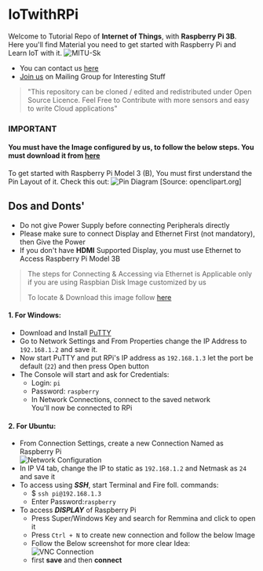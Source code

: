 # IoTwithRPi
Welcome to Tutorial Repo of **Internet of Things**, with **Raspberry Pi 3B**.  
Here you'll find Material you need to get started with Raspberry Pi and Learn IoT with it.
![MITU-Sk](https://i.imgur.com/BpFsxpG.jpg)

* You can contact us [here](www.mitu.co.in/contact/)
* [Join us](https://groups.google.com/forum/#!forum/mitu-network) on Mailing Group for Interesting Stuff

> "This repository can be cloned / edited and redistributed under Open Source Licence. Feel Free to Contribute with 
more sensors and easy to write Cloud applications"

### IMPORTANT
#### You must have the Image configured by us, to follow the below steps. You must download it from [here](https://drive.google.com/open?id=1g1sau5byMFjdm9h24I5UhyBdR2yjb4Av)


To get started with Raspberry Pi Model 3 (B), You must first understand the Pin Layout of it. Check this out:
![Pin Diagram](https://openclipart.org/image/2400px/svg_to_png/280971/gpiopinsv3.png)
[Source: openclipart.org]

Dos and Donts'
-----
* Do not give Power Supply before connecting Peripherals directly
* Please make sure to connect Display and Ethernet First (not mandatory), then Give the Power
* If you don't have **HDMI** Supported Display, you must use Ethernet to Access Raspberry Pi Model 3B

> The steps for Connecting & Accessing via Ethernet is Applicable only if you are 
using Raspbian Disk Image customized by us
>
> To locate & Download this image follow [here](WILL.BE.SOON.UPLOADED)

#### 1. For Windows:
*   Download and Install [PuTTY](https://www.chiark.greenend.org.uk/~sgtatham/putty/latest.html)
*   Go to Network Settings and From Properties change the IP Address to `192.168.1.2` and save it.
*   Now start PuTTY and put RPi's IP address as `192.168.1.3`  let the port be default (`22`) and then press Open button
*   The Console will start and ask for Credentials: 
    * Login: `pi` 
    * Password: `raspberry`  
    * In Network Connections, connect to the saved network   
    You'll now be connected to RPi
#### 2. For Ubuntu:
* From Connection Settings, create a new Connection Named as Raspberry Pi  
 ![Network Configuration](https://i.imgur.com/MtQfPKJ.png)
* In IP V4 tab, change the IP to static as `192.168.1.2` and Netmask as `24` and save it
* To access using **_SSH_**, start Terminal and Fire foll. commands:
   * $ `ssh pi@192.168.1.3`
   * Enter Password:`raspberry`  
* To access **_DISPLAY_** of Raspberry Pi
   * Press Super/Windows Key and search for Remmina and click to open it
   * Press `Ctrl + N` to create new connection and follow the below Image
   * Follow the Below screenshot for more clear Idea:  
    ![VNC Connection](https://i.imgur.com/gTjJp83.png)
   * first **save** and then **connect** 
